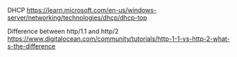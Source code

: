 DHCP
https://learn.microsoft.com/en-us/windows-server/networking/technologies/dhcp/dhcp-top

Difference between http/1.1 and http/2
https://www.digitalocean.com/community/tutorials/http-1-1-vs-http-2-what-s-the-difference